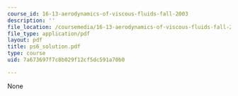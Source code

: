 ```yaml
---
course_id: 16-13-aerodynamics-of-viscous-fluids-fall-2003
description: ''
file_location: /coursemedia/16-13-aerodynamics-of-viscous-fluids-fall-2003/7a673697f7c8b029f12cf5dc591a70b0_ps6_solution.pdf
file_type: application/pdf
layout: pdf
title: ps6_solution.pdf
type: course
uid: 7a673697f7c8b029f12cf5dc591a70b0

---
```

None